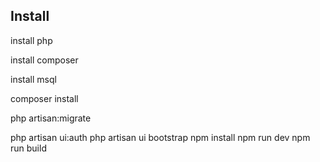 ## Install 
install php

install composer

install msql

composer install

php artisan:migrate

php artisan ui:auth
php artisan ui bootstrap
npm install
npm run dev
npm run build
